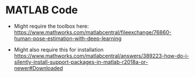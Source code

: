 # MATLAB Code
- Might require the toolbox here:
https://www.mathworks.com/matlabcentral/fileexchange/76860-human-pose-estimation-with-deep-learning

- Might also require this for installation
https://www.mathworks.com/matlabcentral/answers/389223-how-do-i-silently-install-support-packages-in-matlab-r2018a-or-newer#Downloaded
